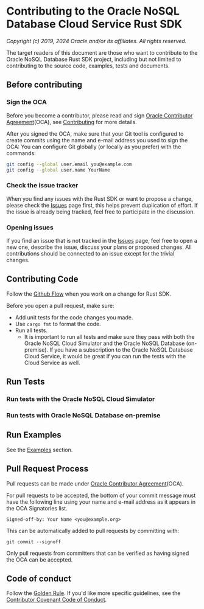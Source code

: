 # Contributing to the Oracle NoSQL Database Cloud Service Rust SDK

*Copyright (c) 2019, 2024 Oracle and/or its affiliates. All rights reserved.*

The target readers of this document are those who want to contribute to the
Oracle NoSQL Database Rust SDK project, including but not limited to contributing
to the source code, examples, tests and documents.

## Before contributing

### Sign the OCA

Before you become a contributor, please read and sign
[Oracle Contributor Agreement][OCA](OCA),
see [Contributing](https://github.com/oracle/nosql-rust-sdk/blob/master/CONTRIBUTING.md)
for more details.

After you signed the OCA, make sure that your Git tool is configured to create
commits using the name and e-mail address you used to sign the OCA:
You can configure Git globally (or locally as you prefer) with the commands:
```bash
git config --global user.email you@example.com
git config --global user.name YourName
```

### Check the issue tracker

When you find any issues with the Rust SDK or want to propose a change, please
check the [Issues](https://github.com/oracle/nosql-rust-sdk/issues) page
first, this helps prevent duplication of effort. If the issue is already being
tracked, feel free to participate in the discussion.

### Opening issues

If you find an issue that is not tracked in the [Issues](https://github.com/oracle/nosql-rust-sdk/issues)
page, feel free to open a new one, describe the issue, discuss your plans or
proposed changes.
All contributions should be connected to an issue except for the trivial changes.

## Contributing Code

Follow the [Github Flow](https://guides.github.com/introduction/flow/) when you
work on a change for Rust SDK.

Before you open a pull request, make sure:
- Add unit tests for the code changes you made.
- Use `cargo fmt` to format the code.
- Run all tests.
  - It is important to run all tests and make sure they pass with both the
Oracle NoSQL Cloud Simulator and the Oracle NoSQL Database (on-premise).
If you have a subscription to the Oracle NoSQL Database Cloud Service, it would
be great if you can run the tests with the Cloud Service as well.

## Run Tests

### Run tests with the Oracle NoSQL Cloud Simulator

### Run tests with Oracle NoSQL Database on-premise

## Run Examples

See the [Examples](https://github.com/oracle/nosql-rust-sdk#examples) section.

## Pull Request Process

Pull requests can be made under
[Oracle Contributor Agreement][OCA](OCA).

For pull requests to be accepted, the bottom of
your commit message must have the following line using your name and
e-mail address as it appears in the OCA Signatories list.

```
Signed-off-by: Your Name <you@example.org>
```

This can be automatically added to pull requests by committing with:

```
git commit --signoff
```

Only pull requests from committers that can be verified as having
signed the OCA can be accepted.

## Code of conduct

Follow the [Golden Rule](https://en.wikipedia.org/wiki/Golden_Rule). If you'd
like more specific guidelines, see the [Contributor Covenant Code of Conduct][COC].

[OCA]: https://oca.opensource.oracle.com
[COC]: https://www.contributor-covenant.org/version/1/4/code-of-conduct/
